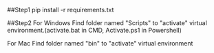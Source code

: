 ##Step1
pip install -r requirements.txt

##Step2
For Windows
Find folder named "Scripts" to "activate" virtual environment.(activate.bat in CMD, Activate.ps1 in Powershell)

For Mac
Find folder named "bin" to "activate" virtual environment
